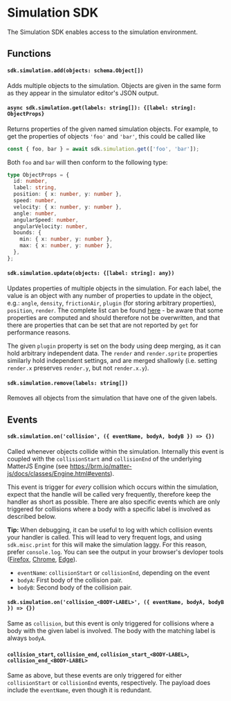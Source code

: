 # Simulation SDK
The Simulation SDK enables access to the simulation environment.

## Functions
#### `sdk.simulation.add(objects: schema.Object[])`
Adds multiple objects to the simulation. Objects are given in the same form as they appear in the simulator editor's JSON output.

#### `async sdk.simulation.get(labels: string[]): {[label: string]: ObjectProps}`
Returns properties of the given named simulation objects. For example, to get the properties of objects `'foo'` and `'bar'`, this could be called like

```ts
const { foo, bar } = await sdk.simulation.get(['foo', 'bar']);
```

Both `foo` and `bar` will then conform to the following type:

```ts
type ObjectProps = {
  id: number,
  label: string,
  position: { x: number, y: number },
  speed: number,
  velocity: { x: number, y: number },
  angle: number,
  angularSpeed: number,
  angularVelocity: number,
  bounds: {
    min: { x: number, y: number },
    max: { x: number, y: number },
  },
};
```

#### `sdk.simulation.update(objects: {[label: string]: any})`
Updates properties of multiple objects in the simulation. For each label, the value is an object with any number of properties to update in the object, e.g.: `angle`, `density`, `frictionAir`, `plugin` (for storing arbitrary properties), `position`, `render`. The complete list can be found [here](https://brm.io/matter-js/docs/classes/Body.html#properties) - be aware that some properties are computed and should therefore not be overwritten, and that there are properties that can be set that are not reported by `get` for performance reasons.

The given `plugin` property is set on the body using deep merging, as it can hold arbitrary independent data. The `render` and `render.sprite` properties similarly hold independent settings, and are merged shallowly (i.e. setting `render.x` preserves `render.y`, but not `render.x.y`).

#### `sdk.simulation.remove(labels: string[])`
Removes all objects from the simulation that have one of the given labels.

## Events

#### `sdk.simulation.on('collision', ({ eventName, bodyA, bodyB }) => {})`
Called whenever objects collide within the simulation. Internally this event is coupled with the `collisionStart` and `collisionEnd` of the underlying MatterJS Engine (see https://brm.io/matter-js/docs/classes/Engine.html#events).

This event is trigger for *every* collision which occurs within the simulation, expect that the handle will be called very frequently, therefore keep the handler as short as possible. There are also specific events which are only triggered for collisions where a body with a specific label is involved as described below.

**Tip:** When debugging, it can be useful to log with which collision events your handler is called. This will lead to very frequent logs, and using `sdk.misc.print` for this will make the simulation laggy. For this reason, prefer `console.log`. You can see the output in your browser's devloper tools
([Firefox](https://developer.mozilla.org/en-US/docs/Learn/Common_questions/What_are_browser_developer_tools#the_javascript_console),
[Chrome](https://developer.chrome.com/docs/devtools/open/#console),
[Edge](https://docs.microsoft.com/en-us/microsoft-edge/devtools-guide-chromium/open/?tabs=cmd-Windows#open-the-console-panel)).

- `eventName`: `collisionStart` or `collisionEnd`, depending on the event
- `bodyA`: First body of the collision pair.
- `bodyB`: Second body of the collision pair.

#### `sdk.simulation.on('collision_<BODY-LABEL>', ({ eventName, bodyA, bodyB }) => {})`
Same as `collision`, but this event is only triggered for collisions where a body with the given label is involved. The body with the matching label is always `bodyA`.

#### `collision_start`, `collision_end`, `collision_start_<BODY-LABEL>`, `collision_end_<BODY-LABEL>`
Same as above, but these events are only triggered for either `collisionStart` or `collisionEnd` events, respectively. The payload does include the `eventName`, even though it is redundant.
